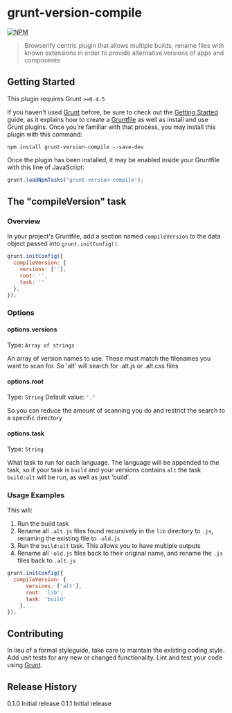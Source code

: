 # grunt-version-compile

[![NPM](https://nodei.co/npm/grunt-version-compile.png?downloads=true&stars=true)](https://nodei.co/npm/grunt-version-compile/)

> Browserify centric plugin that allows multiple builds, rename files with known extensions in order to provide alternative versions of apps and components

## Getting Started
This plugin requires Grunt `>=0.4.5`

If you haven't used [Grunt](http://gruntjs.com/) before, be sure to check out the [Getting Started](http://gruntjs.com/getting-started) guide, as it explains how to create a [Gruntfile](http://gruntjs.com/sample-gruntfile) as well as install and use Grunt plugins. Once you're familiar with that process, you may install this plugin with this command:

```shell
npm install grunt-version-compile --save-dev
```

Once the plugin has been installed, it may be enabled inside your Gruntfile with this line of JavaScript:

```js
grunt.loadNpmTasks('grunt-version-compile');
```

## The "compileVersion" task

### Overview
In your project's Gruntfile, add a section named `compileVersion` to the data object passed into `grunt.initConfig()`.

```js
grunt.initConfig({
  compileVersion: {
    versions: [''],
    root: '',
    task: ''
  },
});
```

### Options

#### options.versions
Type: `Array of strings`

An array of version names to use. These must match the filenames you want to scan for. So 'alt' will search for .alt.js or .alt.css files

#### options.root
Type: `String`
Default value: `'.'`

So you can reduce the amount of scanning you do and restrict the search to a specific directory

#### options.task
Type: `String`

What task to run for each language. The language will be appended to the task, so if your task is `build` and your versions contains `alt` the task `build:alt` will be run, as well as just 'build'.

### Usage Examples

This will:

1. Run the build task
2. Rename all `.alt.js` files found recursively in the `lib` directory to `.js`, renaming the existing file to `-old.js`
3. Run the `build:alt` task. This allows you to have multiple outputs
4. Rename all `-old.js` files back to their original name, and rename the `.js` files back to `.alt.js`

```js
grunt.initConfig({
  compileVersion: {
      versions: ['alt'],
      root: 'lib',
      task: 'build'
    },
});
```

## Contributing
In lieu of a formal styleguide, take care to maintain the existing coding style. Add unit tests for any new or changed functionality. Lint and test your code using [Grunt](http://gruntjs.com/).

## Release History
0.1.0 Initial release
0.1.1 Initial release